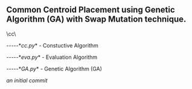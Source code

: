 ## Common Centroid Placement using Genetic Algorithm (GA) with Swap Mutation technique. 

\cc\

-----\**cc.py** - Constuctive Algorithm 

-----\**eva.py** - Evaluation Algorithm 

-----\**GA.py** - Genetic Algorithm (GA)

*an initial commit*
